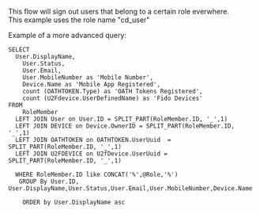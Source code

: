 This flow will sign out users that belong to a certain role everwhere.<br>
This example uses the role name "cd_user"

Example of a more advanced query:

```
SELECT
  User.DisplayName,
    User.Status,
    User.Email,
    User.MobileNumber as 'Mobile Number',
    Device.Name as 'Mobile App Registered',
    count (OATHTOKEN.Type) as 'OATH Tokens Registered',
    count (U2Fdevice.UserDefinedName) as 'Fido Devices'
FROM
    RoleMember
  LEFT JOIN User on User.ID = SPLIT_PART(RoleMember.ID, '_',1)
  LEFT JOIN DEVICE on Device.OwnerID = SPLIT_PART(RoleMember.ID, '_',1)
  LEFT JOIN OATHTOKEN on OATHTOKEN.UserUuid  = SPLIT_PART(RoleMember.ID, '_',1)
  LEFT JOIN U2FDEVICE on U2fDevice.UserUuid = SPLIT_PART(RoleMember.ID, '_',1)
  
  WHERE RoleMember.ID like CONCAT('%',@Role,'%')
   GROUP By User.ID, User.DisplayName,User.Status,User.Email,User.MobileNumber,Device.Name
 
    ORDER by User.DisplayName asc
```

